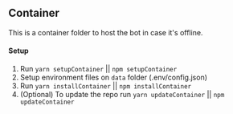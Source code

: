## Container
This is a container folder to host the bot in case it's offline.

#### Setup
1. Run `yarn setupContainer` || `npm setupContainer`
2. Setup environment files on `data` folder (.env/config.json)
3. Run `yarn installContainer` || `npm installContainer`
4. (Optional) To update the repo run `yarn updateContainer` || `npm updateContainer`
